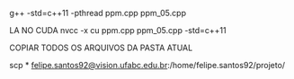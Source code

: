g++ -std=c++11 -pthread ppm.cpp ppm_05.cpp 

LA NO CUDA
nvcc -x cu ppm.cpp ppm_05.cpp -std=c++11

COPIAR TODOS OS ARQUIVOS DA PASTA ATUAL

scp * felipe.santos92@vision.ufabc.edu.br:/home/felipe.santos92/projeto/
